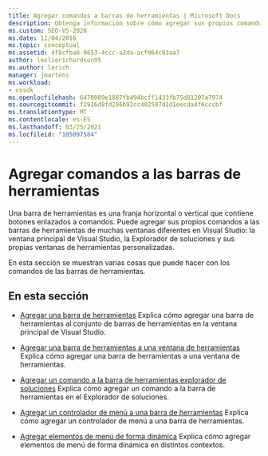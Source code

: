 ```yaml
---
title: Agregar comandos a barras de herramientas | Microsoft Docs
description: Obtenga información sobre cómo agregar sus propios comandos a las barras de herramientas de Windows en Visual Studio, incluida la ventana principal, el Explorador de soluciones y las ventanas de herramientas personalizadas.
ms.custom: SEO-VS-2020
ms.date: 11/04/2016
ms.topic: conceptual
ms.assetid: 4f8cfba8-0653-4ccc-a2da-acf064c83aa7
author: leslierichardson95
ms.author: lerich
manager: jmartens
ms.workload:
- vssdk
ms.openlocfilehash: 6478009e1887fb494bcff1433fb75d81207a7974
ms.sourcegitcommit: f2916d8fd296b92cc402597d1d1eecda4f6cccbf
ms.translationtype: MT
ms.contentlocale: es-ES
ms.lasthandoff: 03/25/2021
ms.locfileid: "105097584"
---
```

# <a name="add-commands-to-toolbars"></a>Agregar comandos a las barras de herramientas
Una barra de herramientas es una franja horizontal o vertical que contiene botones enlazados a comandos. Puede agregar sus propios comandos a las barras de herramientas de muchas ventanas diferentes en Visual Studio: la ventana principal de Visual Studio, la Explorador de soluciones y sus propias ventanas de herramientas personalizadas.

 En esta sección se muestran varias cosas que puede hacer con los comandos de las barras de herramientas.

## <a name="in-this-section"></a>En esta sección
- [Agregar una barra de herramientas](../extensibility/adding-a-toolbar.md) Explica cómo agregar una barra de herramientas al conjunto de barras de herramientas en la ventana principal de Visual Studio.

- [Agregar una barra de herramientas a una ventana de herramientas](../extensibility/adding-a-toolbar-to-a-tool-window.md) Explica cómo agregar una barra de herramientas a una ventana de herramientas.

- [Agregar un comando a la barra de herramientas explorador de soluciones](../extensibility/adding-a-command-to-the-solution-explorer-toolbar.md) Explica cómo agregar un comando a la barra de herramientas en el Explorador de soluciones.

- [Agregar un controlador de menú a una barra de herramientas](../extensibility/adding-a-menu-controller-to-a-toolbar.md) Explica cómo agregar un controlador de menú a una barra de herramientas.

- [Agregar elementos de menú de forma dinámica](../extensibility/dynamically-adding-menu-items.md) Explica cómo agregar elementos de menú de forma dinámica en distintos contextos.
